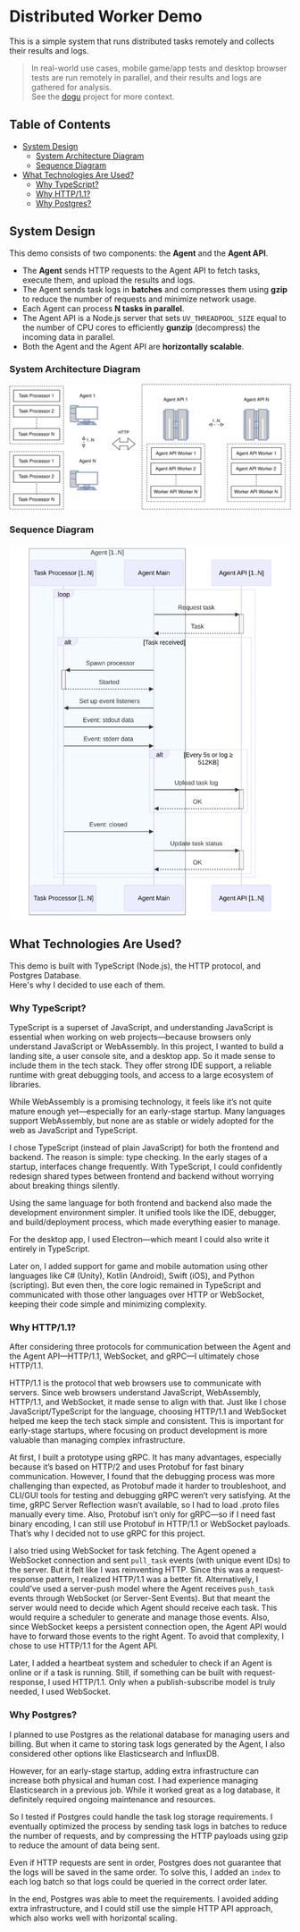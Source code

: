 # Distributed Worker Demo

This is a simple system that runs distributed tasks remotely and collects their results and logs.

> In real-world use cases, mobile game/app tests and desktop browser tests are run remotely in parallel, and their results and logs are gathered for analysis.  
> See the [dogu](https://github.com/dogu-team/dogu) project for more context.

## Table of Contents

<!-- toc -->

- [System Design](#system-design)
  - [System Architecture Diagram](#system-architecture-diagram)
  - [Sequence Diagram](#sequence-diagram)
- [What Technologies Are Used?](#what-technologies-are-used)
  - [Why TypeScript?](#why-typescript)
  - [Why HTTP/1.1?](#why-http11)
  - [Why Postgres?](#why-postgres)

<!-- tocstop -->

## System Design

This demo consists of two components: the **Agent** and the **Agent API**.

- The **Agent** sends HTTP requests to the Agent API to fetch tasks, execute them, and upload the results and logs.
- The Agent sends task logs in **batches** and compresses them using **gzip** to reduce the number of requests and minimize network usage.
- Each Agent can process **N tasks in parallel**.
- The Agent API is a Node.js server that sets `UV_THREADPOOL_SIZE` equal to the number of CPU cores to efficiently **gunzip** (decompress) the incoming data in parallel.
- Both the Agent and the Agent API are **horizontally scalable**.

### System Architecture Diagram

![System architecture diagram](/images/system_architecture.svg)

### Sequence Diagram

![Sequence diagram](/images/sequence_diagram.svg)

## What Technologies Are Used?

This demo is built with TypeScript (Node.js), the HTTP protocol, and Postgres Database.  
Here's why I decided to use each of them.

### Why TypeScript?

TypeScript is a superset of JavaScript, and understanding JavaScript is essential when working on web projects—because browsers only understand JavaScript or WebAssembly. In this project, I wanted to build a landing site, a user console site, and a desktop app. So it made sense to include them in the tech stack. They offer strong IDE support, a reliable runtime with great debugging tools, and access to a large ecosystem of libraries.

While WebAssembly is a promising technology, it feels like it’s not quite mature enough yet—especially for an early-stage startup. Many languages support WebAssembly, but none are as stable or widely adopted for the web as JavaScript and TypeScript.

I chose TypeScript (instead of plain JavaScript) for both the frontend and backend. The reason is simple: type checking. In the early stages of a startup, interfaces change frequently. With TypeScript, I could confidently redesign shared types between frontend and backend without worrying about breaking things silently.

Using the same language for both frontend and backend also made the development environment simpler. It unified tools like the IDE, debugger, and build/deployment process, which made everything easier to manage.

For the desktop app, I used Electron—which meant I could also write it entirely in TypeScript.

Later on, I added support for game and mobile automation using other languages like C# (Unity), Kotlin (Android), Swift (iOS), and Python (scripting). But even then, the core logic remained in TypeScript and communicated with those other languages over HTTP or WebSocket, keeping their code simple and minimizing complexity.

### Why HTTP/1.1?

After considering three protocols for communication between the Agent and the Agent API—HTTP/1.1, WebSocket, and gRPC—I ultimately chose HTTP/1.1.

HTTP/1.1 is the protocol that web browsers use to communicate with servers.
Since web browsers understand JavaScript, WebAssembly, HTTP/1.1, and WebSocket, it made sense to align with that.
Just like I chose JavaScript/TypeScript for the language, choosing HTTP/1.1 and WebSocket helped me keep the tech stack simple and consistent.
This is important for early-stage startups, where focusing on product development is more valuable than managing complex infrastructure.

At first, I built a prototype using gRPC.
It has many advantages, especially because it’s based on HTTP/2 and uses Protobuf for fast binary communication.
However, I found that the debugging process was more challenging than expected, as Protobuf made it harder to troubleshoot, and CLI/GUI tools for testing and debugging gRPC weren’t very satisfying.
At the time, gRPC Server Reflection wasn’t available, so I had to load .proto files manually every time.
Also, Protobuf isn’t only for gRPC—so if I need fast binary encoding, I can still use Protobuf in HTTP/1.1 or WebSocket payloads.
That’s why I decided not to use gRPC for this project.

I also tried using WebSocket for task fetching.
The Agent opened a WebSocket connection and sent `pull_task` events (with unique event IDs) to the server.
But it felt like I was reinventing HTTP.
Since this was a request-response pattern, I realized HTTP/1.1 was a better fit.
Alternatively, I could’ve used a server-push model where the Agent receives `push_task` events through WebSocket (or Server-Sent Events).
But that meant the server would need to decide which Agent should receive each task.
This would require a scheduler to generate and manage those events.
Also, since WebSocket keeps a persistent connection open, the Agent API would have to forward those events to the right Agent.
To avoid that complexity, I chose to use HTTP/1.1 for the Agent API.

Later, I added a heartbeat system and scheduler to check if an Agent is online or if a task is running.
Still, if something can be built with request-response, I used HTTP/1.1.
Only when a publish-subscribe model is truly needed, I used WebSocket.

### Why Postgres?

I planned to use Postgres as the relational database for managing users and billing.
But when it came to storing task logs generated by the Agent, I also considered other options like Elasticsearch and InfluxDB.

However, for an early-stage startup, adding extra infrastructure can increase both physical and human cost.
I had experience managing Elasticsearch in a previous job.
While it worked great as a log database, it definitely required ongoing maintenance and resources.

So I tested if Postgres could handle the task log storage requirements.
I eventually optimized the process by sending task logs in batches to reduce the number of requests, and by compressing the HTTP payloads using gzip to reduce the amount of data being sent.

Even if HTTP requests are sent in order, Postgres does not guarantee that the logs will be saved in the same order.
To solve this, I added an `index` to each log batch so that logs could be queried in the correct order later.

In the end, Postgres was able to meet the requirements.
I avoided adding extra infrastructure, and I could still use the simple HTTP API approach, which also works well with horizontal scaling.
